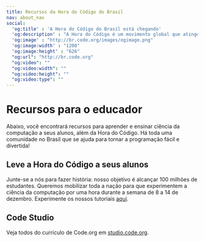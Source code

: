 ```yaml
---
title: Recursos da Hora do Código do Brasil
nav: about_nav
social:
  'og:title' : 'A Hora do Código do Brasil está chegando'
  'og:description' : "A Hora do Código é um movimento global que atinge dezenas de milhões de estudantes em mais de 180 países e mais de 30 idiomas. Podem participar pessoas com idades entre 4 e 104 anos."
  'og:image' : "http://br.code.org/images/ogimage.png"
  'og:image:width' : "1200"
  'og:image:height' : "626"
  "og:url": "http://br.code.org"
  "og:video": ""
  "og:video:width": ""
  "og:video:height": ""
  "og:video:type": "" 
---
```


# Recursos para o educador

Abaixo, você encontrará recursos para aprender e ensinar ciência da computação a seus alunos, além da Hora do Código. Há toda uma comunidade no Brasil que se ajuda para tornar a programação fácil e divertida!

## Leve a Hora do Código a seus alunos

Junte-se a nós para fazer história: nosso objetivo é alcançar 100 milhões de estudantes. Queremos mobilizar toda a nação para que experimentem a ciência da computação por uma hora durante a semana de 8 a 14 de dezembro. Experimente os nossos tutoriais [aqui](/learn).

## Code Studio

Veja todos do currículo de Code.org em [studio.code.org](http://studio.code.org).
